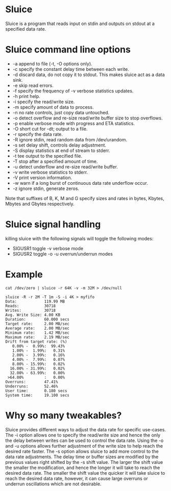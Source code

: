 # Sluice

Sluice is a program that reads input on stdin and outputs on stdout at a specified data rate.

# Sluice command line options

* -a append to file (-t, -O options only).
* -c specify the constant delay time between each write.
* -d discard data, do not copy it to stdout. This makes sluice act as a data sink.
* -e skip read errors.
* -f specify the frequency of -v verbose statistics updates.
* -h print help.
* -i specify the read/write size.
* -m specify amount of data to process.
* -n no rate controls, just copy data untouched.
* -o detect overflow and re-size read/write buffer size to stop overflows.
* -p enable verbose mode with progress and ETA statistics.
* -O short cut for -dt; output to a file.
* -r specify the data rate.
* -R ignore stdin, read random data from /dev/urandom.
* -s set delay shift, controls delay adjustment.
* -S display statistics at end of stream to stderr.
* -t tee output to the specified file.
* -T stop after a specified amount of time.
* -u detect underflow and re-size read/write buffer.
* -v write verbose statistics to stderr.
* -V print version information.
* -w warn if a long burst of continuous data rate underflow occur.
* -z ignore stdin, generate zeros. 

Note that suffixes of B, K, M and G specify sizes and rates in bytes, Kbytes, Mbytes and Gbytes respectively.

# Sluice signal handling

killing sluice with the following signals will toggle the following modes:

* SIGUSR1 toggle -v verbose mode
* SIGUSR2 toggle -o -u overrun/underrun modes 

# Example

```
cat /dev/zero | sluice -r 64K -v -m 32M > /dev/null

sluice -R -r 2M -T 1m -S -i 4K > myfifo
Data:            119.99 MB
Reads:           30718
Writes:          30718
Avg. Write Size: 4.00 KB
Duration:        60.000 secs
Target rate:     2.00 MB/sec
Average rate:    2.00 MB/sec
Minimum rate:    1.42 MB/sec
Maximum rate:    2.19 MB/sec
Drift from target rate: (%)
   0.00% -  0.99%:  99.43%
   1.00% -  1.99%:   0.31%
   2.00% -  3.99%:   0.16%
   4.00% -  7.99%:   0.07%
   8.00% - 15.99%:   0.02%
  16.00% - 31.99%:   0.02%
  32.00% - 63.99%:   0.00%
 >64.00%         :   0.00%
Overruns:        47.41%
Underruns:       52.46%
User time:       0.180 secs
System time:     19.100 secs
```

# Why so many tweakables?

Sluice provides different ways to adjust the data rate for specific use-cases. The -i option allows one to specify the read/write size and hence the only the delay between writes can be used to control the data rate. Using the -o and -u options allows further adjustment of the write size to help reach the desired rate faster. The -s option allows sluice to add more control to the data rate adjustments. The delay time or buffer sizes are modified by the previous values right shifted by the -s shift value. The larger the shift value the smaller the modification, and hence the longer it will take to reach the desired data rate. The smaller the shift value the quicker it will take sluice to reach the desired data rate, however, it can cause large overruns or underrun oscillations which are not desirable. 
